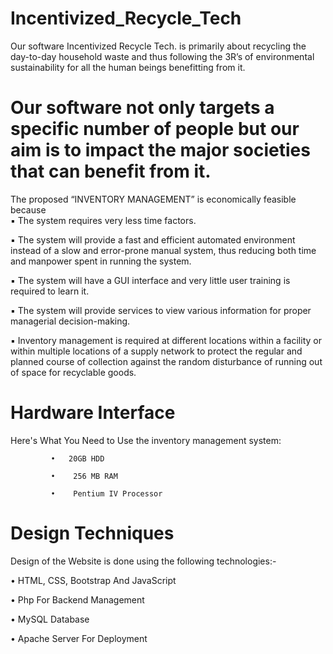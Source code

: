 # Incentivized_Recycle_Tech
Our software Incentivized Recycle Tech. is primarily about recycling the day-to-day household waste and thus following the 3R’s of environmental sustainability for all the human beings benefitting from it. 

# Our software not only targets a specific number of people but our aim is to impact the major societies that can benefit from it. 

The proposed “INVENTORY MANAGEMENT” is economically feasible because  
▪ The system requires very less time factors. 

▪ The system will provide a fast and efficient automated environment instead of a slow and error-prone manual system, thus reducing both time and manpower spent in running the system. 

▪ The system will have a GUI interface and very little user training is required to learn it. 

▪ The system will provide services to view various information for proper managerial decision-making.

▪ Inventory management is required at different locations within a facility or within multiple locations of a supply network to protect the regular and planned course of collection against the random disturbance of running out of space for recyclable goods.

# Hardware Interface  
Here's What You Need to Use the inventory management system:  

             •   20GB HDD
             
             •    256 MB RAM
             
             •    Pentium IV Processor
             
# Design Techniques  
Design of the Website is done using the following technologies:-

• HTML, CSS, Bootstrap And  JavaScript

• Php For Backend Management

• MySQL Database

• Apache Server For Deployment
